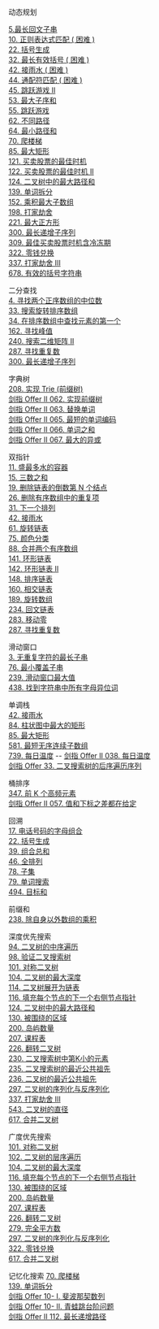 动态规划

[5.最长回文子串](LeetCode%20热题%20HOT%20100/5.%20最长回文子串.go)  
[10. 正则表达式匹配 ( 困难 )](LeetCode%20热题%20HOT%20100/10.%20正则表达式匹配.go)  
[22. 括号生成](LeetCode%20热题%20HOT%20100/22.%20括号生成.go)  
[32. 最长有效括号 ( 困难 )](LeetCode%20热题%20HOT%20100/32.%20最长有效括号.go)  
[42. 接雨水 ( 困难 )](LeetCode%20热题%20HOT%20100/42.%20接雨水.go)   
[44. 通配符匹配 ( 困难 )](LeetCode%20精选%20TOP%20面试题/44.%20通配符匹配.go)  
[45. 跳跃游戏 II](其他/45.%20跳跃游戏%20II.go)  
[53. 最大子序和](LeetCode%20热题%20HOT%20100/53.%20最大子序和.go)  
[55. 跳跃游戏](LeetCode%20热题%20HOT%20100/55.%20跳跃游戏.go)  
[62. 不同路径](LeetCode%20热题%20HOT%20100/62.%20不同路径.go)  
[64. 最小路径和](LeetCode%20热题%20HOT%20100/64.%20最小路径和.go)  
[70. 爬楼梯](LeetCode%20热题%20HOT%20100/70.%20爬楼梯.go)  
[85. 最大矩形](LeetCode%20热题%20HOT%20100/85.%20最大矩形.go)  
[121. 买卖股票的最佳时机](LeetCode%20热题%20HOT%20100/121.%20买卖股票的最佳时机.go)  
[122. 买卖股票的最佳时机 II](腾讯精选练习%2050%20题/122.%20买卖股票的最佳时机%20II.go)  
[124. 二叉树中的最大路径和](LeetCode%20热题%20HOT%20100/124.%20二叉树中的最大路径和.go)  
[139. 单词拆分](LeetCode%20热题%20HOT%20100/139.%20单词拆分.go)  
[152. 乘积最大子数组](LeetCode%20热题%20HOT%20100/152.%20乘积最大子数组.go)  
[198. 打家劫舍](LeetCode%20热题%20HOT%20100/198.%20打家劫舍.go)  
[221. 最大正方形](LeetCode%20热题%20HOT%20100/221.%20最大正方形.go)  
[300. 最长递增子序列](LeetCode%20热题%20HOT%20100/300.%20最长递增子序列.go)  
[309. 最佳买卖股票时机含冷冻期](LeetCode%20热题%20HOT%20100/309.%20最佳买卖股票时机含冷冻期.go)  
[322. 零钱兑换](LeetCode%20热题%20HOT%20100/322.%20零钱兑换.go)  
[337. 打家劫舍 III](LeetCode%20热题%20HOT%20100/337.%20打家劫舍%20III.go)  
[678. 有效的括号字符串](LeetCode%20热题%20HOT%20100/678.%20有效的括号字符串.go)  

二分查找  
[4. 寻找两个正序数组的中位数](LeetCode%20热题%20HOT%20100/4.%20寻找两个正序数组的中位数.go)  
[33. 搜索旋转排序数组](LeetCode%20热题%20HOT%20100/33.%20搜索旋转排序数组.go)  
[34. 在排序数组中查找元素的第一个](LeetCode%20热题%20HOT%20100/34.%20在排序数组中查找元素的第一个和最后一个位置.go)  
[162. 寻找峰值](LeetCode%20精选%20TOP%20面试题/162.%20寻找峰值.go)  
[240. 搜索二维矩阵 II](LeetCode%20热题%20HOT%20100/240.%20搜索二维矩阵%20II.go)  
[287. 寻找重复数](LeetCode%20热题%20HOT%20100/287.%20寻找重复数.go)  
[300. 最长递增子序列](LeetCode%20热题%20HOT%20100/300.%20最长递增子序列.go)  


字典树  
[208. 实现 Trie (前缀树)](LeetCode%20热题%20HOT%20100/208.%20实现%20Trie%20(前缀树).go)   
[剑指 Offer II 062. 实现前缀树](剑指%20Offer（专项突击版）/剑指%20Offer%20II%20062.%20实现前缀树.go)  
[剑指 Offer II 063. 替换单词](剑指%20Offer（专项突击版）/剑指%20Offer%20II%20063.%20替换单词.go)  
[剑指 Offer II 065. 最短的单词编码](剑指%20Offer（专项突击版）/剑指%20Offer%20II%20065.%20最短的单词编码.go)  
[剑指 Offer II 066. 单词之和](剑指%20Offer（专项突击版）/剑指%20Offer%20II%20066.%20单词之和.go)  
[剑指 Offer II 067. 最大的异或](剑指%20Offer（专项突击版）/剑指%20Offer%20II%20067.%20最大的异或.go)  

双指针  
[11. 盛最多水的容器](LeetCode%20热题%20HOT%20100/11.%20盛最多水的容器.go)  
[15. 三数之和](LeetCode%20热题%20HOT%20100/15.%20三数之和.go)  
[19. 删除链表的倒数第 N 个结点](LeetCode%20热题%20HOT%20100/19.%20删除链表的倒数第%20N%20个结点.go)  
[26. 删除有序数组中的重复项](腾讯精选练习%2050%20题/26.%20删除有序数组中的重复项.go)  
[31. 下一个排列](LeetCode%20热题%20HOT%20100/31.%20下一个排列.go)  
[42. 接雨水](LeetCode%20热题%20HOT%20100/42.%20接雨水.go)  
[61. 旋转链表](腾讯精选练习%2050%20题/61.%20旋转链表.go)  
[75. 颜色分类](LeetCode%20热题%20HOT%20100/75.%20颜色分类.go)  
[88. 合并两个有序数组](腾讯精选练习%2050%20题/88.%20合并两个有序数组.go)  
[141. 环形链表](LeetCode%20热题%20HOT%20100/141.%20环形链表.go)  
[142. 环形链表 II](LeetCode%20热题%20HOT%20100/142.%20环形链表%20II.go)  
[148. 排序链表](LeetCode%20热题%20HOT%20100/148.%20排序链表.go)  
[160. 相交链表](LeetCode%20热题%20HOT%20100/160.%20相交链表.go)  
[189. 旋转数组](LeetCode%20精选%20TOP%20面试题/189.%20旋转数组.go)  
[234. 回文链表](LeetCode%20热题%20HOT%20100/234.%20回文链表.go)  
[283. 移动零](LeetCode%20热题%20HOT%20100/283.%20移动零.go)  
[287. 寻找重复数](LeetCode%20热题%20HOT%20100/287.%20寻找重复数.go)  

滑动窗口  
[3. 无重复字符的最长子串](LeetCode%20热题%20HOT%20100/3.%20无重复字符的最长子串.go)  
[76. 最小覆盖子串](LeetCode%20热题%20HOT%20100/76.%20最小覆盖子串.go)  
[239. 滑动窗口最大值](LeetCode%20热题%20HOT%20100/239.%20滑动窗口最大值.go)  
[438. 找到字符串中所有字母异位词](LeetCode%20热题%20HOT%20100/438.%20找到字符串中所有字母异位词.go)  

单调栈  
[42. 接雨水](LeetCode%20热题%20HOT%20100/42.%20接雨水.go)  
[84. 柱状图中最大的矩形](LeetCode%20热题%20HOT%20100/84.%20柱状图中最大的矩形.go)  
[85. 最大矩形](LeetCode%20热题%20HOT%20100/85.%20最大矩形.go)  
[581. 最短无序连续子数组](LeetCode%20热题%20HOT%20100/581.%20最短无序连续子数组.go)  
[739. 每日温度](LeetCode%20热题%20HOT%20100/739.%20每日温度.go) -- [剑指 Offer II 038. 每日温度](剑指%20Offer（专项突击版）/剑指%20Offer%20II%20038.%20每日温度.go)  
[剑指 Offer 33. 二叉搜索树的后序遍历序列](剑指%20Offer（第%202%20版）/剑指%20Offer%2033.%20二叉搜索树的后序遍历序列.go)  


桶排序  
[347. 前 K 个高频元素](LeetCode%20热题%20HOT%20100/347.%20前%20K%20个高频元素.go)  
[剑指 Offer II 057. 值和下标之差都在给定](剑指%20Offer（专项突击版）/剑指%20Offer%20II%20057.%20值和下标之差都在给定的范围内.go)  

回溯  
[17. 电话号码的字母组合](LeetCode%20热题%20HOT%20100/17.%20电话号码的字母组合.go)  
[22. 括号生成](LeetCode%20热题%20HOT%20100/22.%20括号生成.go)  
[39. 组合总和](LeetCode%20热题%20HOT%20100/39.%20组合总和.go)  
[46. 全排列](LeetCode%20热题%20HOT%20100/46.%20全排列.go)  
[78. 子集](LeetCode%20热题%20HOT%20100/78.%20子集.go)  
[79. 单词搜索](LeetCode%20热题%20HOT%20100/79.%20单词搜索.go)  
[494. 目标和](LeetCode%20热题%20HOT%20100/494.%20目标和.go)  

前缀和  
[238. 除自身以外数组的乘积](LeetCode%20热题%20HOT%20100/238.%20除自身以外数组的乘积.go)  

深度优先搜索  
[94. 二叉树的中序遍历](LeetCode%20热题%20HOT%20100/94.%20二叉树的中序遍历.go)    
[98. 验证二叉搜索树](LeetCode%20热题%20HOT%20100/98.%20验证二叉搜索树.go)  
[101. 对称二叉树](LeetCode%20热题%20HOT%20100/101.%20对称二叉树.go)  
[104. 二叉树的最大深度](LeetCode%20热题%20HOT%20100/104.%20二叉树的最大深度.go)  
[114. 二叉树展开为链表](LeetCode%20热题%20HOT%20100/114.%20二叉树展开为链表.go)  
[116. 填充每个节点的下一个右侧节点指针](LeetCode%20精选%20TOP%20面试题/116.%20填充每个节点的下一个右侧节点指针.go)  
[124. 二叉树中的最大路径和](LeetCode%20热题%20HOT%20100/124.%20二叉树中的最大路径和.go)  
[130. 被围绕的区域](LeetCode%20精选%20TOP%20面试题/130.%20被围绕的区域.go)  
[200. 岛屿数量](LeetCode%20热题%20HOT%20100/200.%20岛屿数量.go)  
[207. 课程表](LeetCode%20热题%20HOT%20100/207.%20课程表.go)  
[226. 翻转二叉树](LeetCode%20热题%20HOT%20100/226.%20翻转二叉树.go)    
[230. 二叉搜索树中第K小的元素](腾讯精选练习%2050%20题/230.%20二叉搜索树中第K小的元素.go)  
[235. 二叉搜索树的最近公共祖先](腾讯精选练习%2050%20题/235.%20二叉搜索树的最近公共祖先.go)  
[236. 二叉树的最近公共祖先](LeetCode%20热题%20HOT%20100/236.%20二叉树的最近公共祖先.go)  
[297. 二叉树的序列化与反序列化](LeetCode%20热题%20HOT%20100/297.%20二叉树的序列化与反序列化.go)  
[337. 打家劫舍 III](LeetCode%20热题%20HOT%20100/337.%20打家劫舍%20III.go)    
[543. 二叉树的直径](LeetCode%20热题%20HOT%20100/543.%20二叉树的直径.go)  
[617. 合并二叉树](LeetCode%20热题%20HOT%20100/617.%20合并二叉树.go)  

广度优先搜索  
[101. 对称二叉树](LeetCode%20热题%20HOT%20100/101.%20对称二叉树.go)  
[102. 二叉树的层序遍历](LeetCode%20热题%20HOT%20100/102.%20二叉树的层序遍历.go)  
[104. 二叉树的最大深度](LeetCode%20热题%20HOT%20100/104.%20二叉树的最大深度.go)  
[116. 填充每个节点的下一个右侧节点指针](LeetCode%20精选%20TOP%20面试题/116.%20填充每个节点的下一个右侧节点指针.go)  
[130. 被围绕的区域](LeetCode%20精选%20TOP%20面试题/130.%20被围绕的区域.go)  
[200. 岛屿数量](LeetCode%20热题%20HOT%20100/200.%20岛屿数量.go)  
[207. 课程表](LeetCode%20热题%20HOT%20100/207.%20课程表.go)  
[226. 翻转二叉树](LeetCode%20热题%20HOT%20100/226.%20翻转二叉树.go)  
[279. 完全平方数](LeetCode%20热题%20HOT%20100/279.%20完全平方数.go)  
[297. 二叉树的序列化与反序列化](LeetCode%20热题%20HOT%20100/297.%20二叉树的序列化与反序列化.go)  
[322. 零钱兑换](LeetCode%20热题%20HOT%20100/322.%20零钱兑换.go)  
[617. 合并二叉树](LeetCode%20热题%20HOT%20100/617.%20合并二叉树.go)  

记忆化搜索
[70. 爬楼梯](LeetCode%20热题%20HOT%20100/70.%20爬楼梯.go)  
[139. 单词拆分](LeetCode%20热题%20HOT%20100/139.%20单词拆分.go)  
[剑指 Offer 10- I. 斐波那契数列](剑指%20Offer（第%202%20版）/剑指%20Offer%2010-%20I.%20斐波那契数列.go)  
[剑指 Offer 10- II. 青蛙跳台阶问题](剑指%20Offer（第%202%20版）/剑指%20Offer%2010-%20II.%20青蛙跳台阶问题.go)  
[剑指 Offer II 112. 最长递增路径](剑指%20Offer（专项突击版）/剑指%20Offer%20II%20112.%20最长递增路径.go)    

